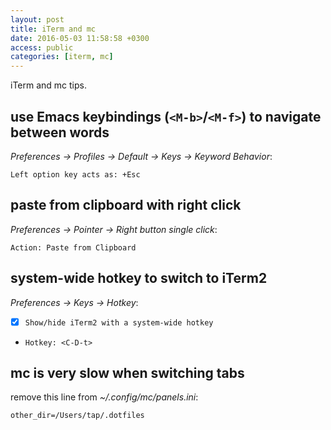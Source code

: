 ```yaml
---
layout: post
title: iTerm and mc
date: 2016-05-03 11:58:58 +0300
access: public
categories: [iterm, mc]
---
```


iTerm and mc tips.

<!-- more -->

## use Emacs keybindings (`<M-b>`/`<M-f>`) to navigate between words

*Preferences -> Profiles -> Default -> Keys -> Keyword Behavior*:

`Left option key acts as: +Esc`

## paste from clipboard with right click

*Preferences -> Pointer -> Right button single click*:

`Action: Paste from Clipboard`

## system-wide hotkey to switch to iTerm2

*Preferences -> Keys -> Hotkey*:

- [x] `Show/hide iTerm2 with a system-wide hotkey`
- `Hotkey: <C-D-t>`

## mc is very slow when switching tabs

remove this line from _~/.config/mc/panels.ini_:

```
other_dir=/Users/tap/.dotfiles
```
